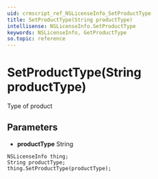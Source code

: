 ```yaml
---
uid: crmscript_ref_NSLicenseInfo_SetProductType
title: SetProductType(String productType)
intellisense: NSLicenseInfo.SetProductType
keywords: NSLicenseInfo, GetProductType
so.topic: reference
---
```


# SetProductType(String productType)

Type of product

## Parameters

* **productType** String

```crmscript
NSLicenseInfo thing;
String productType;
thing.SetProductType(productType);
```

